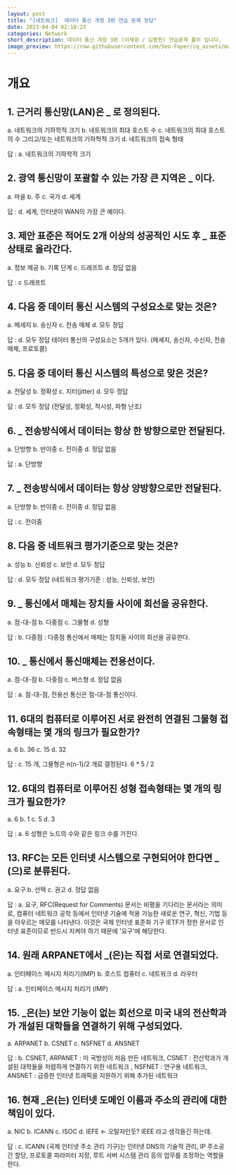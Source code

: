 ```yaml
---
layout: post
title: "[네트워크]  데이터 통신 개정 3판 연습 문제 정답"
date: 2023-04-04 02:18:23
categories: Network
short_description: 데이터 통신 개정 3판 (이재광 / 김봉한) 연습문제 풀이 입니다.
image_preview: https://raw.githubusercontent.com/Seo-Faper/cq_assets/master/heroes/cos_pr_17_17.png
---
```


# 개요
## 1. 근거리 통신망(LAN)은 _ 로 정의된다.

a. 네트워크의 기하학적 크기
b. 네트워크의 최대 호스트 수
c. 네트워크의 최대 호스트의 수 그리고/또는 네트워크의 기하헉적 크기
d. 네트워크의 접속 형태

답 : a. 네트워크의 기하학적 크기

## 2. 광역 통신망이 포괄할 수 있는 가장 큰 지역은 _ 이다.

a. 마을
b. 주
c. 국가
d. 세계

답 : d. 세계, 인터넷이 WAN의 가장 큰 예이다. 

## 3. 제안 표준은 적어도 2개 이상의 성공적인 시도 후 _ 표준 상태로 올라간다.

a. 정보 제공
b. 기록 단계
c. 드래프트
d. 정답 없음

답 : c 드래프트 

## 4. 다음 중 데이터 통신 시스템의 구성요소로 맞는 것은?

a. 메세지
b. 송신자
c. 전송 매체
d. 모두 정답

답 : d. 모두 정답 테이터 통신의 구성요소는 5개가 있다. (메세지, 송신자, 수신자, 전송 매체, 프로토콜)

## 5. 다음 중 데이터 통신 시스템의 특성으로 맞은 것은?

a. 전달성
b. 정확성
c. 지터(jitter)
d. 모두 정답 

답 : d. 모두 정답 (전달성, 정확성, 적시성, 파형 난조)

## 6. _ 전송방식에서 데이터는 항상 한 방향으로만 전달된다. 

a. 단방향
b. 반이중
c. 전이중
d. 정답 없음 

답 : a. 단방향 

## 7. _ 전송방식에서 데이터는 항상 양방향으로만 전달된다.
a. 단방향
b. 반이중
c. 전이중
d. 정답 없음

답 : c. 전이중 

## 8. 다음 중 네트워크 평가기준으로 맞는 것은?

a. 성능
b. 신뢰성
c. 보안 
d. 모두 정답 

답 : d. 모두 정답 (네트워크 평가기준 : 성능, 신뢰성, 보안)

## 9. _ 통신에서 매체는 장치들 사이에 회선을 공유한다.
    
a. 점-대-점
b. 다중점
c. 그물형
d. 성형 

답 : b. 다중점 : 다중점 통신에서 매체는 장치들 사이의 회선을 공유한다. 

## 10. _ 통신에서 통신매체는 전용선이다. 

a. 점-대-점
b. 다중점
c. 버스형 
d. 정답 없음

답 : a. 점-대-점, 전용선 통신은 점-대-점 통신이다. 

## 11. 6대의 컴퓨터로 이루어진 서로 완전히 연결된 그물형 접속형태는 몇 개의 링크가 필요한가?

a. 6
b. 36
c. 15
d. 32

답 : c. 15 개, 그물형은 n(n-1)/2 개로 결정된다. 6 * 5 / 2 

## 12. 6대의 컴퓨터로 이루어진 성형 접속형태는 몇 개의 링크가 필요한가?

a. 6
b. 1
c. 5
d. 3 

답 : a. 6 성형은 노드의 수와 같은 링크 수를 가진다.

## 13. RFC는 모든 인터넷 시스템으로 구현되어야 한다면 _ (으)로 분류된다.
a. 요구
b. 선택
c. 권고
d. 정답 없음 

답 : a. 요구, RFC(Request for Comments) 문서는 비평을 기다리는 문서라는 의미로, 컴퓨터 네트워크 공학 등에서 인터넷 기술에 적용 가능한 새로운 연구, 혁신, 기법 등을 아우르는 메모를 나타낸다.
이것은 국제 인터넷 표준화 기구 IETF가 정한 문서로 인터넷 표준이므로 반드시 지켜야 하기 때문에 '요구'에 해당한다. 

## 14. 원래 ARPANET에서 _(은)는 직접 서로 연결되었다.

a. 인터페이스 메시지 처리기(IMP)
b. 호스트 컴퓨터
c. 네트워크
d. 라우터

답 : a. 인터페이스 메시지 처리기 (IMP)

## 15. _은(는) 보안 기능이 없는 회선으로 미국 내의 전산학과가 개설된 대학들을 연결하기 위해 구성되었다.

a. ARPANET
b. CSNET
c. NSFNET
d. ANSNET

답 : b. CSNET, ARPANET : 미 국방성이 처음 만든 네트워크, CSNET : 전산학과가 개셜된 대학들을 저렴하게 연결하기 위한 네트워크 , NSFNET : 연구용 네트워크, ANSNET : 급증한 인터넷 트래픽을 지원하기 위해 추가된 네트워크

## 16. 현재 _은(는) 인터넷 도메인 이름과 주소의 관리에 대한 책임이 있다.

a. NIC
b. ICANN
c. ISOC
d. IEFE <- 오탈자인듯? IEEE 라고 생각들긴 하는데.

답 : c. ICANN (국제 인터넷 주소 관리 기구)는 인터넷 DNS의 기술적 관리, IP 주소공간 할당, 프로토콜 파라미터 지정, 루트 서버 시스템 관리 등의 업무를 조정하는 역할을 한다.
